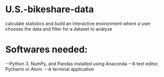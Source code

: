 # U.S.-bikeshare-data
calculate statistics and build an interactive environment where a user chooses the data and filter for a dataset to analyze
# Softwares needed:
--Python 3, NumPy, and Pandas installed using Anaconda
--A text editor, Pycharm or Atom.
--A terminal application
